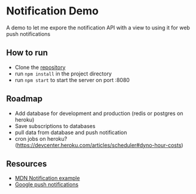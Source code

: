 # Notification Demo

A demo to let me expore the notification API with a view to using it for web push notifications


## How to run
- Clone the [repository](https://github.com/Marcamillian/NotificationDemo)
- run ````npm install```` in the project directory
- run ````npm start```` to start the server on port :8080


## Roadmap
- Add database for development and production (redis or postgres on heroku)
- Save subscriptions to databases
- pull data from database and push notification
- cron jobs on heroku? (https://devcenter.heroku.com/articles/scheduler#dyno-hour-costs)


## Resources
- [MDN Notification example](https://developer.mozilla.org/en-US/docs/Web/API/notification)
- [Google push notifications](https://developers.google.com/web/fundamentals/push-notifications/)